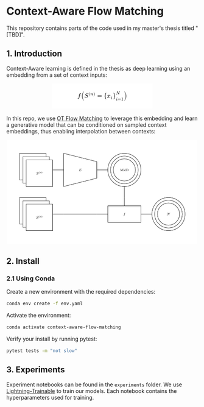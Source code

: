 # Context-Aware Flow Matching

This repository contains parts of the code used in my master's thesis titled "[TBD]".

## 1. Introduction

Context-Aware learning is defined in the thesis as deep learning using an embedding from a set of
context inputs:

<p align="center">
    <img src="docs/images/context-aware-learning.png" alt="Context-Aware Learning"/>
</p>


In this repo, we use [OT Flow Matching](https://arxiv.org/abs/2302.00482) to leverage this embedding and learn a
generative model that can be conditioned on sampled context embeddings, thus enabling interpolation
between contexts:

<p align="center">
    <img src="docs/images/context-aware-flow-matching.png" alt="Flow Matching" width=500 />
</p>

## 2. Install

### 2.1 Using Conda

Create a new environment with the required dependencies:
```bash
conda env create -f env.yaml
```

Activate the environment:
```bash
conda activate context-aware-flow-matching
```

Verify your install by running pytest:
```bash
pytest tests -m "not slow"
```

## 3. Experiments

Experiment notebooks can be found in the `experiments` folder. We use
[Lightning-Trainable](https://github.com/LarsKue/lightning-trainable)
to train our models. Each notebook contains the hyperparameters used for training.

